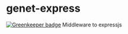 # genet-express

[![Greenkeeper badge](https://badges.greenkeeper.io/panther-js/genet-express.svg)](https://greenkeeper.io/)
Middleware to expressjs
